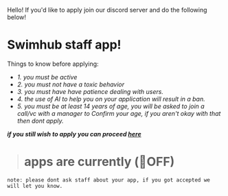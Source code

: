 Hello! If you'd like to apply join our discord server and do the following below!
# Swimhub staff app!
Things to know before applying:

- *1. you must be active*
- *2. you must not have a toxic behavior*
- *3. you must have have patience dealing with users.*
- *4. the use of AI to help you on your application will result in a ban.*
- *5. you must be at least 14 years of age, you will be asked to join a call/vc with a manager to Confirm your age, if you aren't okay with that then dont apply.*


***if you still wish to apply you can proceed [here](https://docs.google.com/forms/d/e/1FAIpQLSfwjCp8Uff6BN3UB9GZgdX7JCMlYWxpRdJw42CexsmmnkLIww/viewform)***
> # apps are currently (🔴OFF)

```note: please dont ask staff about your app, if you got accepted we will let you know.```

